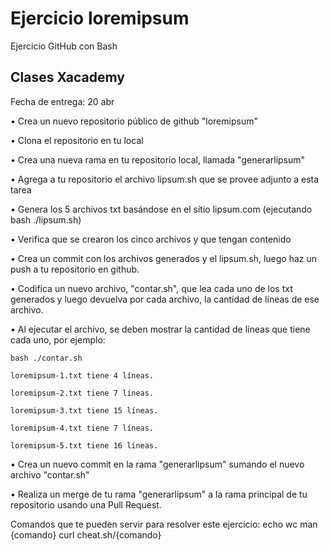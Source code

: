 # Ejercicio loremipsum
 Ejercicio GitHub con Bash
## Clases Xacademy

Fecha de entrega: 20 abr

• Crea un nuevo repositorio público de github "loremipsum"

• Clona el repositorio en tu local

• Crea una nueva rama en tu repositorio local, llamada "generarlipsum"

• Agrega  a tu repositorio el archivo lipsum.sh que se provee adjunto a esta tarea

• Genera los 5 archivos txt basándose en el sitio lipsum.com (ejecutando bash ./lipsum.sh)

• Verifica que se crearon los cinco archivos y que tengan contenido

• Crea un commit con los archivos generados y el lipsum.sh, luego haz un push a tu repositorio en github.

• Codifica un nuevo archivo, "contar.sh", que lea cada uno de los txt generados y luego devuelva por cada archivo, la cantidad de líneas de ese archivo.

• Al ejecutar el archivo, se deben mostrar la cantidad de líneas que tiene cada uno, por ejemplo:

    bash ./contar.sh
    
    loremipsum-1.txt tiene 4 líneas.
    
    loremipsum-2.txt tiene 7 líneas.
    
    loremipsum-3.txt tiene 15 líneas.
    
    loremipsum-4.txt tiene 7 líneas.
    
    loremipsum-5.txt tiene 16 líneas.
    
• Crea un nuevo commit en la rama "generarlipsum" sumando el nuevo archivo "contar.sh"

• Realiza un merge de tu rama "generarlipsum" a la rama principal de tu repositorio usando una Pull Request.



Comandos que te pueden servir para resolver este ejercicio:
echo
wc
man {comando}
curl cheat.sh/{comando}
